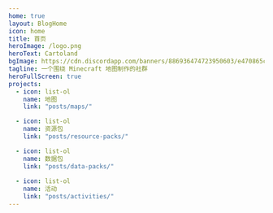 ```yaml
---
home: true
layout: BlogHome
icon: home
title: 首页
heroImage: /logo.png
heroText: Cartoland
bgImage: https://cdn.discordapp.com/banners/886936474723950603/e470865c6469ed45bd6d72a8a38894a1.webp?size=4096
tagline: 一个围绕 Minecraft 地图制作的社群
heroFullScreen: true
projects:
  - icon: list-ol
    name: 地图
    link: "posts/maps/"

  - icon: list-ol
    name: 资源包
    link: "posts/resource-packs/"

  - icon: list-ol
    name: 数据包
    link: "posts/data-packs/"
  
  - icon: list-ol
    name: 活动
    link: "posts/activities/"
---
```

